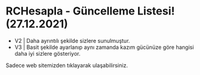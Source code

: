 # RCHesapla - Güncelleme Listesi! (27.12.2021)

- V2 | Daha ayrıntılı şekilde sizlere sunulmuştur.
- V3 | Basit şekilde ayarlanıp aynı zamanda kazım gücünüze göre hangisi daha iyi sizlere gösteriyor.

Sadece web sitemizden tıklayarak ulaşabilirsiniz.
